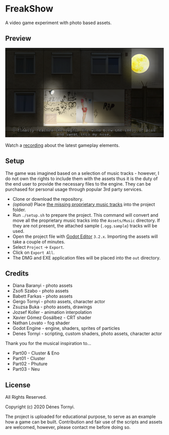 # FreakShow

A video game experiment with photo based assets.

## Preview

<img src="https://github.com/pinting/FreakShow/raw/master/screenshot.png" width="600" />

Watch a [recording](https://youtu.be/SdWDLyBJdVU) about the latest gameplay elements.

## Setup

The game was imagined based on a selection of music tracks - however, I do not own the rights to include them with the assets thus it is the duty of the end user to provide the necessary files to the engine. They can be purchased for personal usage through popular 3rd party services.

* Clone or download the repository.
* _(optional)_ Place [the missing proprietary music tracks](docs/Music.md) into the project folder.
* Run `./setup.sh` to prepare the project. This command will convert and move all the proprietary music tracks into the `Assets/Music` directory. If they are not present, the attached sample (`.ogg.sample`) tracks will be used.
* Open the project file with [Godot Editor](https://godotengine.org/) `3.2.x`. Importing the assets will take a couple of minutes.
* Select `Project` -> `Export`.
* Click on `Export All`.
* The DMG and EXE application files will be placed into the `out` directory.

## Credits

* Diana Baranyi - photo assets
* Zsofi Szabo - photo assets
* Babett Farkas - photo assets
* Gergo Tornyi - photo assets, character actor
* Zsuzsa Buka - photo assets, drawings
* Jozsef Koller - animation interpolation
* Xavier Gómez Gosálbez - CRT shader
* Nathan Lovato - fog shader
* Godot Engine - engine, shaders, sprites of particles
* Denes Tornyi - scripting, custom shaders, photo assets, character actor

Thank you for the musical inspiration to...

* Part00 - Cluster & Eno
* Part01 - Cluster
* Part02 - Phuture
* Part03 - Neu

## License

All Rights Reserved.

Copyright (c) 2020 Dénes Tornyi.

The project is uploaded for educational purpose, to serve as an example how a game can be built. Contribution and fair use of the scripts and assets are welcomed, however, please contact me before doing so.